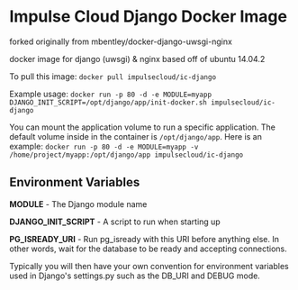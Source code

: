 Impulse Cloud Django Docker Image
==================

forked originally from mbentley/docker-django-uwsgi-nginx

docker image for django (uwsgi) & nginx
based off of ubuntu 14.04.2

To pull this image:
`docker pull impulsecloud/ic-django`

Example usage:
`docker run -p 80 -d -e MODULE=myapp DJANGO_INIT_SCRIPT=/opt/django/app/init-docker.sh impulsecloud/ic-django`

You can mount the application volume to run a specific application.  The default volume inside in the container is `/opt/django/app`.  Here is an example:
`docker run -p 80 -d -e MODULE=myapp -v /home/project/myapp:/opt/django/app impulsecloud/ic-django`

Environment Variables
---------------------

**MODULE** - The Django module name

**DJANGO_INIT_SCRIPT** - A script to run when starting up

**PG_ISREADY_URI** - Run pg_isready with this URI before anything else. In other words, wait for the database to be ready and accepting connections.

Typically you will then have your own convention for environment variables used in Django's settings.py such as the DB_URI and DEBUG mode.
